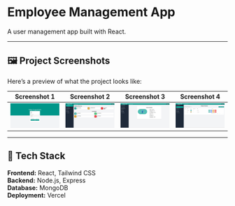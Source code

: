 # Employee Management App

A user management app built with React.

---

## 🖼️ Project Screenshots

Here’s a preview of what the project looks like:

| Screenshot 1 | Screenshot 2 | Screenshot 3 | Screenshot 4 |
|:-------------:|:-------------:|:-------------:|:-------------:|
| ![Login Page](screenshots/Log-In.png) | ![Dashboard](screenshots/Dashboard.png) | ![Employee](screenshots/Employee.png) | ![Employee List](screenshots/Employee-List.png) |

---

## 🧰 Tech Stack

**Frontend:** React, Tailwind CSS  
**Backend:** Node.js, Express  
**Database:** MongoDB  
**Deployment:** Vercel

